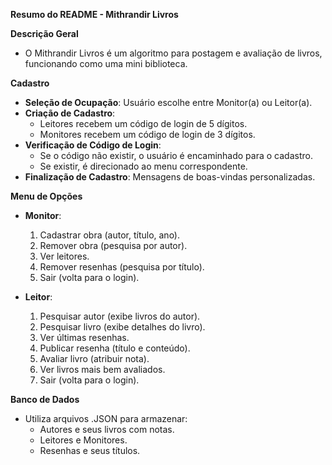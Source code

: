 **Resumo do README - Mithrandir Livros**

**Descrição Geral**
- O Mithrandir Livros é um algoritmo para postagem e avaliação de livros, funcionando como uma mini biblioteca.

**Cadastro**
- **Seleção de Ocupação**: Usuário escolhe entre Monitor(a) ou Leitor(a).
- **Criação de Cadastro**:
  - Leitores recebem um código de login de 5 dígitos.
  - Monitores recebem um código de login de 3 dígitos.
- **Verificação de Código de Login**: 
  - Se o código não existir, o usuário é encaminhado para o cadastro.
  - Se existir, é direcionado ao menu correspondente.
- **Finalização de Cadastro**: Mensagens de boas-vindas personalizadas.

**Menu de Opções**
- **Monitor**:
  1. Cadastrar obra (autor, título, ano).
  2. Remover obra (pesquisa por autor).
  3. Ver leitores.
  4. Remover resenhas (pesquisa por título).
  5. Sair (volta para o login).
  
- **Leitor**:
  1. Pesquisar autor (exibe livros do autor).
  2. Pesquisar livro (exibe detalhes do livro).
  3. Ver últimas resenhas.
  4. Publicar resenha (título e conteúdo).
  5. Avaliar livro (atribuir nota).
  6. Ver livros mais bem avaliados.
  7. Sair (volta para o login).

**Banco de Dados**
- Utiliza arquivos .JSON para armazenar:
  - Autores e seus livros com notas.
  - Leitores e Monitores.
  - Resenhas e seus títulos.
